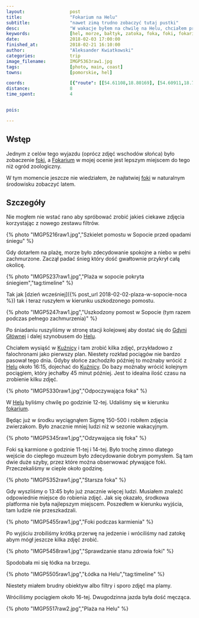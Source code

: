 ```yaml
---
layout:                 post
title:                  "Fokarium na Helu"
subtitle:               "nawet zimą trudno zobaczyć tutaj pustki"
desc:                   "W wakacje byłem na chwilę na Helu, chciałem przy okazji odwiedzić Fokarium niestety ilość ludzi mnie zniechęciła. Postanowiłem, że przyjadę tutaj zimą oczekując większego spokoju."
keywords:               [hel, morze, bałtyk, zatoka, foka, foki, fokarium]
date:                   2018-02-03 17:00:00
finished_at:            2018-02-21 16:10:00
author:                 "Aleksander Kwiatkowski"
categories:             trip
image_filename:         IMGP5363raw1.jpg
tags:                   [photo, main, coast]
towns:                  [pomorskie, hel]

coords:                 [{"route": [[54.61108,18.80169], [54.60911,18.79718], [54.60467,18.80190]], "type": "hike"}]
distance:               8
time_spent:             4


pois:

---
```


[fokarium]: http://www.fokarium.pl/

[wiki-foka]: https://pl.wikipedia.org/wiki/Foka
[wiki-gdynia-glowna]: https://pl.wikipedia.org/wiki/Gdynia_G%C5%82%C3%B3wna
[wiki-hel]: https://pl.wikipedia.org/wiki/Hel_(miasto)
[wiki-kuznica]: https://pl.wikipedia.org/wiki/Ku%C5%BAnica_(wojew%C3%B3dztwo_pomorskie)


## Wstęp

Jednym z celów tego wyjazdu (oprócz zdjęć wschodów słońca) było zobaczenie
[foki][wiki-foka], a [Fokarium][fokarium] w mojej ocenie jest lepszym miejscem
do tego niż ogród zoologiczny.

W tym momencie jeszcze nie wiedziałem, że najłatwiej [foki][wiki-foka]
w naturalnym środowisku zobaczyć latem.

## Szczegóły

Nie mogłem nie wstać rano aby spróbować zrobić jakieś ciekawe zdjęcia
korzystając z nowego zestawu filtrów.

{% photo "IMGP5216raw1.jpg","Szkielet pomostu w Sopocie przed opadami śniegu" %}

Gdy dotarłem na plażę, morze było zdecydowanie spokojne a niebo
w pełni zachmurzone. Zaczął padać śnieg który dość gwałtownie przykrył całą
okolicę.

{% photo "IMGP5237raw1.jpg","Plaża w sopocie pokryta śniegiem","tag:timeline" %}

Tak jak [dzień wcześniej]({% post_url 2018-02-02-plaza-w-sopocie-noca %})
tak i teraz ruszyłem w kierunku uszkodzonego pomostu.

{% photo "IMGP5247raw1.jpg","Uszkodzony pomost w Sopocie (tym razem podczas pełnego zachmurzenia)" %}

Po śniadaniu ruszyliśmy w stronę stacji kolejowej aby dostać się
do [Gdyni Głównej][wiki-gdynia-glowna] i dalej szynobusem do [Helu][wiki-hel].

Chciałem wysiąść w [Kuźnicy][wiki-kuznica] i tam zrobić kilka zdjęć,
przykładowo z falochronami
jako pierwszy plan. Niestety rozkład pociągów nie bardzo pasował tego dnia. Gdyby słońce
zachodziło później to możnaby wrócić z [Helu][wiki-hel] około 16:15,
dojechać do [Kuźnicy][wiki-kuznica]. Do bazy możnaby wrócić kolejnym
pociągiem, który jechałby 45 minut później.
Jest to idealna ilość czasu na zrobienie kilku zdjęć.

{% photo "IMGP5330raw1.jpg","Odpoczywająca foka" %}

W [Helu][wiki-hel] byliśmy chwilę po godzinie 12-tej. Udaliśmy się w
kierunku [fokarium][fokarium].

Będąc już w środku wyciągnąłem Sigmę 150-500 i robiłem zdjęcia zwierzakom.
Było znacznie mniej ludzi niż w sezonie wakacyjnym.

{% photo "IMGP5345raw1.jpg","Odzywająca się foka" %}

Foki są karmione o godzinie 11-tej i 14-tej. Było trochę zimno dlatego
wejście do ciepłego muzeum było zdecydowanie dobrym pomysłem. Są tam dwie duże szyby,
przez które można obserwować pływające foki. Przeczekaliśmy w cieple około godzinę.

{% photo "IMGP5352raw1.jpg","Starsza foka" %}

Gdy wyszliśmy o 13:45 było już znacznie więcej ludzi. Musiałem znaleźć odpowiednie miejsce
do robienia zdjęć. Jak się okazało, środkowa platforma nie była najlepszym miejscem.
Poszedłem w kierunku wyjścia, tam ludzie nie przeszkadzali.

{% photo "IMGP5455raw1.jpg","Foki podczas karmienia" %}

Po wyjściu zrobiliśmy krótką przerwę na jedzenie i wróciliśmy nad zatokę abym mógł
jeszcze kilka zdjęć zrobić.

{% photo "IMGP5458raw1.jpg","Sprawdzanie stanu zdrowia foki" %}

Spodobała mi się łódka na brzegu.

{% photo "IMGP5505raw1.jpg","Łódka na Helu","tag:timeline" %}

Niestety miałem brudny obiektyw albo filtry i sporo zdjęć ma plamy.

Wróciliśmy pociągiem około 16-tej. Dwugodzinna jazda była dość męcząca.

{% photo "IMGP5517raw2.jpg","Plaża na Helu" %}
